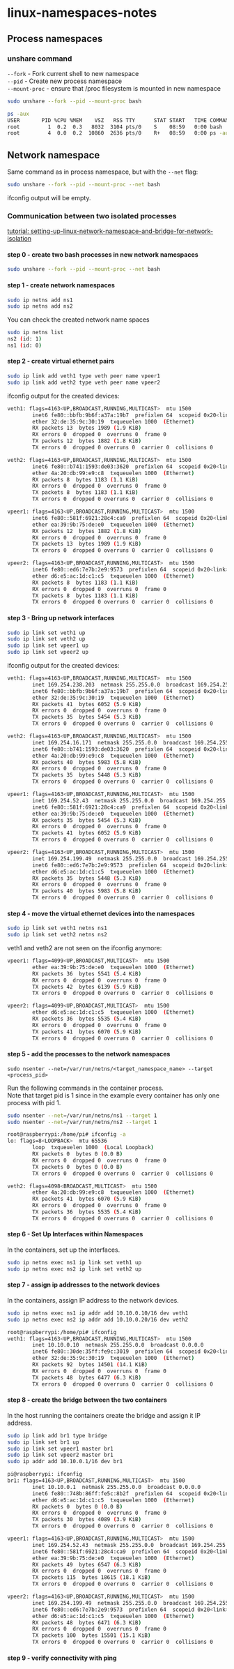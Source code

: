 # linux-namespaces-notes

## Process namespaces

### unshare command

`--fork` - Fork current shell to new namespace  
`--pid` - Create new process namespace  
`--mount-proc` - ensure that /proc filesystem is mounted in new namespace  

``` bash
sudo unshare --fork --pid --mount-proc bash
```

``` bash
ps -aux
USER       PID %CPU %MEM    VSZ   RSS TTY      STAT START   TIME COMMAND
root         1  0.2  0.3   8032  3104 pts/0    S    08:59   0:00 bash
root         4  0.0  0.2  10860  2636 pts/0    R+   08:59   0:00 ps -aux
```

## Network namespace
Same command as in process namespace, but with the `--net` flag:  
``` bash
sudo unshare --fork --pid --mount-proc --net bash
```

ifconfig output will be empty.

### Communication between two isolated processes
[tutorial: setting-up-linux-network-namespace-and-bridge-for-network-isolation](https://medium.com/@masud.educations/setting-up-linux-network-namespace-and-bridge-for-network-isolation-9a9bba6e75de)   

#### step 0 - create two bash processes in new network namespaces
``` bash
sudo unshare --fork --pid --mount-proc --net bash
```

#### step 1 - create network namespaces
``` bash
sudo ip netns add ns1
sudo ip netns add ns2
```

You can check the created network name spaces
``` bash
sudo ip netns list
ns2 (id: 1)
ns1 (id: 0)
```

#### step 2 - create virtual ethernet pairs
``` bash
sudo ip link add veth1 type veth peer name vpeer1
sudo ip link add veth2 type veth peer name vpeer2
```

ifconfig output for the created devices:  
``` bash
veth1: flags=4163<UP,BROADCAST,RUNNING,MULTICAST>  mtu 1500
        inet6 fe80::bbfb:9b6f:a37a:19b7  prefixlen 64  scopeid 0x20<link>
        ether 32:de:35:9c:30:19  txqueuelen 1000  (Ethernet)
        RX packets 13  bytes 1989 (1.9 KiB)
        RX errors 0  dropped 0  overruns 0  frame 0
        TX packets 12  bytes 1882 (1.8 KiB)
        TX errors 0  dropped 0 overruns 0  carrier 0  collisions 0

veth2: flags=4163<UP,BROADCAST,RUNNING,MULTICAST>  mtu 1500
        inet6 fe80::b741:1593:de03:3620  prefixlen 64  scopeid 0x20<link>
        ether 4a:20:db:99:e9:c8  txqueuelen 1000  (Ethernet)
        RX packets 8  bytes 1183 (1.1 KiB)
        RX errors 0  dropped 0  overruns 0  frame 0
        TX packets 8  bytes 1183 (1.1 KiB)
        TX errors 0  dropped 0 overruns 0  carrier 0  collisions 0

vpeer1: flags=4163<UP,BROADCAST,RUNNING,MULTICAST>  mtu 1500
        inet6 fe80::581f:6921:28c4:ca9  prefixlen 64  scopeid 0x20<link>
        ether ea:39:9b:75:de:e0  txqueuelen 1000  (Ethernet)
        RX packets 12  bytes 1882 (1.8 KiB)
        RX errors 0  dropped 0  overruns 0  frame 0
        TX packets 13  bytes 1989 (1.9 KiB)
        TX errors 0  dropped 0 overruns 0  carrier 0  collisions 0

vpeer2: flags=4163<UP,BROADCAST,RUNNING,MULTICAST>  mtu 1500
        inet6 fe80::ed6:7e7b:2e9:9573  prefixlen 64  scopeid 0x20<link>
        ether d6:e5:ac:1d:c1:c5  txqueuelen 1000  (Ethernet)
        RX packets 8  bytes 1183 (1.1 KiB)
        RX errors 0  dropped 0  overruns 0  frame 0
        TX packets 8  bytes 1183 (1.1 KiB)
        TX errors 0  dropped 0 overruns 0  carrier 0  collisions 0

```

#### step 3 - Bring up network interfaces
``` bash
sudo ip link set veth1 up
sudo ip link set veth2 up
sudo ip link set vpeer1 up
sudo ip link set vpeer2 up
```

ifconfig output for the created devices:  
```bash
veth1: flags=4163<UP,BROADCAST,RUNNING,MULTICAST>  mtu 1500
        inet 169.254.238.203  netmask 255.255.0.0  broadcast 169.254.255.255
        inet6 fe80::bbfb:9b6f:a37a:19b7  prefixlen 64  scopeid 0x20<link>
        ether 32:de:35:9c:30:19  txqueuelen 1000  (Ethernet)
        RX packets 41  bytes 6052 (5.9 KiB)
        RX errors 0  dropped 0  overruns 0  frame 0
        TX packets 35  bytes 5454 (5.3 KiB)
        TX errors 0  dropped 0 overruns 0  carrier 0  collisions 0

veth2: flags=4163<UP,BROADCAST,RUNNING,MULTICAST>  mtu 1500
        inet 169.254.16.171  netmask 255.255.0.0  broadcast 169.254.255.255
        inet6 fe80::b741:1593:de03:3620  prefixlen 64  scopeid 0x20<link>
        ether 4a:20:db:99:e9:c8  txqueuelen 1000  (Ethernet)
        RX packets 40  bytes 5983 (5.8 KiB)
        RX errors 0  dropped 0  overruns 0  frame 0
        TX packets 35  bytes 5448 (5.3 KiB)
        TX errors 0  dropped 0 overruns 0  carrier 0  collisions 0

vpeer1: flags=4163<UP,BROADCAST,RUNNING,MULTICAST>  mtu 1500
        inet 169.254.52.43  netmask 255.255.0.0  broadcast 169.254.255.255
        inet6 fe80::581f:6921:28c4:ca9  prefixlen 64  scopeid 0x20<link>
        ether ea:39:9b:75:de:e0  txqueuelen 1000  (Ethernet)
        RX packets 35  bytes 5454 (5.3 KiB)
        RX errors 0  dropped 0  overruns 0  frame 0
        TX packets 41  bytes 6052 (5.9 KiB)
        TX errors 0  dropped 0 overruns 0  carrier 0  collisions 0

vpeer2: flags=4163<UP,BROADCAST,RUNNING,MULTICAST>  mtu 1500
        inet 169.254.199.49  netmask 255.255.0.0  broadcast 169.254.255.255
        inet6 fe80::ed6:7e7b:2e9:9573  prefixlen 64  scopeid 0x20<link>
        ether d6:e5:ac:1d:c1:c5  txqueuelen 1000  (Ethernet)
        RX packets 35  bytes 5448 (5.3 KiB)
        RX errors 0  dropped 0  overruns 0  frame 0
        TX packets 40  bytes 5983 (5.8 KiB)
        TX errors 0  dropped 0 overruns 0  carrier 0  collisions 0
```

#### step 4 - move the virtual ethernet devices into the namespaces
``` bash
sudo ip link set veth1 netns ns1
sudo ip link set veth2 netns ns2
```

veth1 and veth2 are not seen on the ifconfig anymore:  
``` bash
vpeer1: flags=4099<UP,BROADCAST,MULTICAST>  mtu 1500
        ether ea:39:9b:75:de:e0  txqueuelen 1000  (Ethernet)
        RX packets 36  bytes 5541 (5.4 KiB)
        RX errors 0  dropped 0  overruns 0  frame 0
        TX packets 42  bytes 6139 (5.9 KiB)
        TX errors 0  dropped 0 overruns 0  carrier 0  collisions 0

vpeer2: flags=4099<UP,BROADCAST,MULTICAST>  mtu 1500
        ether d6:e5:ac:1d:c1:c5  txqueuelen 1000  (Ethernet)
        RX packets 36  bytes 5535 (5.4 KiB)
        RX errors 0  dropped 0  overruns 0  frame 0
        TX packets 41  bytes 6070 (5.9 KiB)
        TX errors 0  dropped 0 overruns 0  carrier 0  collisions 0

```

#### step 5 - add the processes to the network namespaces
`sudo nsenter --net=/var/run/netns/<target_namespace_name> --target <process_pid>`

Run the following commands in the container process.  
Note that target pid is 1 since in the example every container has only one process with pid 1.  
``` bash
sudo nsenter --net=/var/run/netns/ns1 --target 1
sudo nsenter --net=/var/run/netns/ns2 --target 1
```

``` bash
root@raspberrypi:/home/pi# ifconfig -a
lo: flags=8<LOOPBACK>  mtu 65536
        loop  txqueuelen 1000  (Local Loopback)
        RX packets 0  bytes 0 (0.0 B)
        RX errors 0  dropped 0  overruns 0  frame 0
        TX packets 0  bytes 0 (0.0 B)
        TX errors 0  dropped 0 overruns 0  carrier 0  collisions 0

veth2: flags=4098<BROADCAST,MULTICAST>  mtu 1500
        ether 4a:20:db:99:e9:c8  txqueuelen 1000  (Ethernet)
        RX packets 41  bytes 6070 (5.9 KiB)
        RX errors 0  dropped 0  overruns 0  frame 0
        TX packets 36  bytes 5535 (5.4 KiB)
        TX errors 0  dropped 0 overruns 0  carrier 0  collisions 0
```

#### step 6 - Set Up Interfaces within Namespaces
In the containers, set up the interfaces.  
``` bash
sudo ip netns exec ns1 ip link set veth1 up
sudo ip netns exec ns2 ip link set veth2 up
```

#### step 7 - assign ip addresses to the network devices
In the containers, assign IP address to the network devices.  
``` bash
sudo ip netns exec ns1 ip addr add 10.10.0.10/16 dev veth1
sudo ip netns exec ns2 ip addr add 10.10.0.20/16 dev veth2
```

``` bash
root@raspberrypi:/home/pi# ifconfig
veth1: flags=4163<UP,BROADCAST,RUNNING,MULTICAST>  mtu 1500
        inet 10.10.0.10  netmask 255.255.0.0  broadcast 0.0.0.0
        inet6 fe80::30de:35ff:fe9c:3019  prefixlen 64  scopeid 0x20<link>
        ether 32:de:35:9c:30:19  txqueuelen 1000  (Ethernet)
        RX packets 92  bytes 14501 (14.1 KiB)
        RX errors 0  dropped 0  overruns 0  frame 0
        TX packets 48  bytes 6477 (6.3 KiB)
        TX errors 0  dropped 0 overruns 0  carrier 0  collisions 0

```

#### step 8 - create the bridge between the two containers
In the host running the containers create the bridge and assign it IP address.  
``` bash
sudo ip link add br1 type bridge
sudo ip link set br1 up
sudo ip link set vpeer1 master br1
sudo ip link set vpeer2 master br1
sudo ip addr add 10.10.0.1/16 dev br1
```

``` bash
pi@raspberrypi: ifconfig
br1: flags=4163<UP,BROADCAST,RUNNING,MULTICAST>  mtu 1500
        inet 10.10.0.1  netmask 255.255.0.0  broadcast 0.0.0.0
        inet6 fe80::748b:86ff:fe5c:8b2f  prefixlen 64  scopeid 0x20<link>
        ether d6:e5:ac:1d:c1:c5  txqueuelen 1000  (Ethernet)
        RX packets 0  bytes 0 (0.0 B)
        RX errors 0  dropped 0  overruns 0  frame 0
        TX packets 30  bytes 4089 (3.9 KiB)
        TX errors 0  dropped 0 overruns 0  carrier 0  collisions 0

vpeer1: flags=4163<UP,BROADCAST,RUNNING,MULTICAST>  mtu 1500
        inet 169.254.52.43  netmask 255.255.0.0  broadcast 169.254.255.255
        inet6 fe80::581f:6921:28c4:ca9  prefixlen 64  scopeid 0x20<link>
        ether ea:39:9b:75:de:e0  txqueuelen 1000  (Ethernet)
        RX packets 49  bytes 6547 (6.3 KiB)
        RX errors 0  dropped 0  overruns 0  frame 0
        TX packets 115  bytes 18615 (18.1 KiB)
        TX errors 0  dropped 0 overruns 0  carrier 0  collisions 0

vpeer2: flags=4163<UP,BROADCAST,RUNNING,MULTICAST>  mtu 1500
        inet 169.254.199.49  netmask 255.255.0.0  broadcast 169.254.255.255
        inet6 fe80::ed6:7e7b:2e9:9573  prefixlen 64  scopeid 0x20<link>
        ether d6:e5:ac:1d:c1:c5  txqueuelen 1000  (Ethernet)
        RX packets 48  bytes 6471 (6.3 KiB)
        RX errors 0  dropped 0  overruns 0  frame 0
        TX packets 100  bytes 15501 (15.1 KiB)
        TX errors 0  dropped 0 overruns 0  carrier 0  collisions 0
```

#### step 9 - verify connectivity with ping

